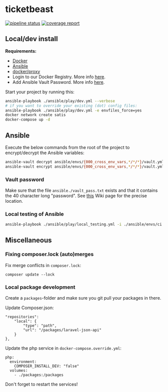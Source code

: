 # ticketbeast

[![pipeline status](https://git.proserve.nl/tkoggel/ticketbeast/badges/develop/pipeline.svg)](https://git.proserve.nl/tkoggel/ticketbeast/commits/develop)
[![coverage report](https://git.proserve.nl/tkoggel/ticketbeast/badges/develop/coverage.svg)](https://git.proserve.nl/tkoggel/ticketbeast/commits/develop)

## Local/dev install

**Requirements:**
- [Docker](https://docs.docker.com/install/)
- [Ansible](https://docs.docker.com/install/)
- [docker/proxy](https://git.proserve.nl/dev/docker/proxy#install-and-usage-instructions)
- Login to our Docker Registry. More info [here](https://git.proserve.nl/dev/docker/proxy#docker-registry-login).
- Add Ansible Vault Password. More info [here](https://git.proserve.nl/dev/docker/proxy/wikis/ansible/vault-pass).

Start your project by running this:

```bash
ansible-playbook ./ansible/play/dev.yml --verbose
# if you want to override your existing (dot) config files:
ansible-playbook ./ansible/play/dev.yml -e envfiles_force=yes
docker network create satis
docker-compose up -d
```

## Ansible

Execute the below commands from the root of the project to encrypt/decrypt the Ansible variables:

```bash
ansible-vault decrypt ansible/envs/{000_cross_env_vars,*/*/*}/vault.yml
ansible-vault encrypt ansible/envs/{000_cross_env_vars,*/*/*}/vault.yml
```

### Vault password

Make sure that the file `ansible./vault_pass.txt` exists and that it contains the 40 character long "password". See [this](https://git.proserve.nl/dev/docker/proxy/wikis/ansible/vault-pass) Wiki page for the precise location. 

### Local testing of Ansible

```bash
ansible-playbook ./ansible/play/local_testing.yml -i ./ansible/envs/ci --verbose
```

## Miscellaneous

### Fixing composer.lock (auto)merges 

Fix merge conflicts in `composer.lock`:

```
composer update --lock
```

### Local package development

Create a `packages`-folder and make sure you git pull your packages in there.

Update Composer.json:

```
"repositories": 
    "local": {
        "type": "path",
        "url": "/packages/laravel-json-api"
    }
},
```

Update the php service in `docker-compose.override.yml`:

```
php:
  environment:
    COMPOSER_INSTALL_DEV: "false"
  volumes:
    - ./packages:/packages
```

Don't forget to restart the services!
